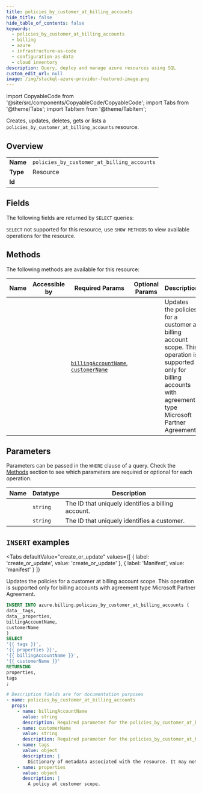 ```yaml
--- 
title: policies_by_customer_at_billing_accounts
hide_title: false
hide_table_of_contents: false
keywords:
  - policies_by_customer_at_billing_accounts
  - billing
  - azure
  - infrastructure-as-code
  - configuration-as-data
  - cloud inventory
description: Query, deploy and manage azure resources using SQL
custom_edit_url: null
image: /img/stackql-azure-provider-featured-image.png
---
```


import CopyableCode from '@site/src/components/CopyableCode/CopyableCode';
import Tabs from '@theme/Tabs';
import TabItem from '@theme/TabItem';

Creates, updates, deletes, gets or lists a <code>policies_by_customer_at_billing_accounts</code> resource.

## Overview
<table><tbody>
<tr><td><b>Name</b></td><td><code>policies_by_customer_at_billing_accounts</code></td></tr>
<tr><td><b>Type</b></td><td>Resource</td></tr>
<tr><td><b>Id</b></td><td><CopyableCode code="azure.billing.policies_by_customer_at_billing_accounts" /></td></tr>
</tbody></table>

## Fields

The following fields are returned by `SELECT` queries:

`SELECT` not supported for this resource, use `SHOW METHODS` to view available operations for the resource.


## Methods

The following methods are available for this resource:

<table>
<thead>
    <tr>
    <th>Name</th>
    <th>Accessible by</th>
    <th>Required Params</th>
    <th>Optional Params</th>
    <th>Description</th>
    </tr>
</thead>
<tbody>
<tr>
    <td><a href="#create_or_update"><CopyableCode code="create_or_update" /></a></td>
    <td><CopyableCode code="insert" /></td>
    <td><a href="#parameter-billingAccountName"><code>billingAccountName</code></a>, <a href="#parameter-customerName"><code>customerName</code></a></td>
    <td></td>
    <td>Updates the policies for a customer at billing account scope. This operation is supported only for billing accounts with agreement type Microsoft Partner Agreement.</td>
</tr>
</tbody>
</table>

## Parameters

Parameters can be passed in the `WHERE` clause of a query. Check the [Methods](#methods) section to see which parameters are required or optional for each operation.

<table>
<thead>
    <tr>
    <th>Name</th>
    <th>Datatype</th>
    <th>Description</th>
    </tr>
</thead>
<tbody>
<tr id="parameter-billingAccountName">
    <td><CopyableCode code="billingAccountName" /></td>
    <td><code>string</code></td>
    <td>The ID that uniquely identifies a billing account.</td>
</tr>
<tr id="parameter-customerName">
    <td><CopyableCode code="customerName" /></td>
    <td><code>string</code></td>
    <td>The ID that uniquely identifies a customer.</td>
</tr>
</tbody>
</table>

## `INSERT` examples

<Tabs
    defaultValue="create_or_update"
    values={[
        { label: 'create_or_update', value: 'create_or_update' },
        { label: 'Manifest', value: 'manifest' }
    ]}
>
<TabItem value="create_or_update">

Updates the policies for a customer at billing account scope. This operation is supported only for billing accounts with agreement type Microsoft Partner Agreement.

```sql
INSERT INTO azure.billing.policies_by_customer_at_billing_accounts (
data__tags,
data__properties,
billingAccountName,
customerName
)
SELECT 
'{{ tags }}',
'{{ properties }}',
'{{ billingAccountName }}',
'{{ customerName }}'
RETURNING
properties,
tags
;
```
</TabItem>
<TabItem value="manifest">

```yaml
# Description fields are for documentation purposes
- name: policies_by_customer_at_billing_accounts
  props:
    - name: billingAccountName
      value: string
      description: Required parameter for the policies_by_customer_at_billing_accounts resource.
    - name: customerName
      value: string
      description: Required parameter for the policies_by_customer_at_billing_accounts resource.
    - name: tags
      value: object
      description: |
        Dictionary of metadata associated with the resource. It may not be populated for all resource types. Maximum key/value length supported of 256 characters. Keys/value should not empty value nor null. Keys can not contain < > % & \ ? /
    - name: properties
      value: object
      description: |
        A policy at customer scope.
```
</TabItem>
</Tabs>
